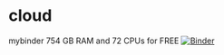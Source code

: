 # cloud
mybinder 754 GB RAM and 72 CPUs for FREE
[![Binder](https://mybinder.org/badge_logo.svg)](https://mybinder.org/v2/git/https%3A%2F%2Fgithub.com%2Fgungungunawan11%2Fcloud.git/main)
